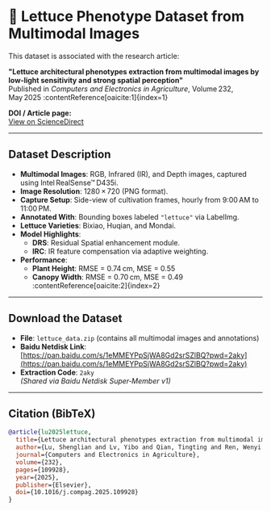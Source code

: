 # 🥬 Lettuce Phenotype Dataset from Multimodal Images

This dataset is associated with the research article:

**"Lettuce architectural phenotypes extraction from multimodal images by low‑light sensitivity and strong spatial perception"**  
Published in *Computers and Electronics in Agriculture*, Volume 232, May 2025 :contentReference[oaicite:1]{index=1}

**DOI / Article page:**  
[View on ScienceDirect](https://www.sciencedirect.com/science/article/pii/S0168169925000341?ref=pdf_download&fr=RR-2&rr=977331744e85099d)

---

##  Dataset Description

- **Multimodal Images**: RGB, Infrared (IR), and Depth images, captured using Intel RealSense™ D435i.
- **Image Resolution**: 1280 × 720 (PNG format).
- **Capture Setup**: Side-view of cultivation frames, hourly from 9:00 AM to 11:00 PM.
- **Annotated With**: Bounding boxes labeled `"lettuce"` via LabelImg.
- **Lettuce Varieties**: Bixiao, Huqian, and Mondai.
- **Model Highlights**:
  - **DRS**: Residual Spatial enhancement module.
  - **IRC**: IR feature compensation via adaptive weighting.
- **Performance**:
  - **Plant Height**: RMSE = 0.74 cm, MSE = 0.55  
  - **Canopy Width**: RMSE = 0.70 cm, MSE = 0.49 :contentReference[oaicite:2]{index=2}

---

##  Download the Dataset

- **File**: `lettuce_data.zip` (contains all multimodal images and annotations)
- **Baidu Netdisk Link**: [https://pan.baidu.com/s/1eMMEYPpSjWA8Gd2srSZlBQ?pwd=2aky](https://pan.baidu.com/s/1eMMEYPpSjWA8Gd2srSZlBQ?pwd=2aky)  
- **Extraction Code**: `2aky`  
  *(Shared via Baidu Netdisk Super‑Member v1)*

---

##  Citation (BibTeX)

```bibtex
@article{lu2025lettuce,
  title={Lettuce architectural phenotypes extraction from multimodal images by low‑light sensitivity and strong spatial perception},
  author={Lu, Shenglian and Lv, Yibo and Qian, Tingting and Ren, Wenyi and Li, Xiaoming and Li, Yiyang and Li, Guo},
  journal={Computers and Electronics in Agriculture},
  volume={232},
  pages={109928},
  year={2025},
  publisher={Elsevier},
  doi={10.1016/j.compag.2025.109928}
}
